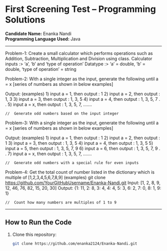 # First Screening Test – Programming Solutions

**Candidate Name:** Enanka Nandi  
**Programming Language Used:** Java  

---

Problem-1: Create a small calculator which performs operations such as Addition, Subtraction, Multiplication and Division using class.
  Calculator inputs :> ‘a’, ‘b’ and ‘type of operation’
  Datatype :> ‘a’ = double, ‘b’ = double, ‘type of operation’ = string
 
 
Problem-2: With a single integer as the input, generate the following until a = x [series of numbers as shown in below examples]
 
  Output: (examples)
    1) input a = 1, then output : 1
    2) input a = 2, then output : 1, 3
    3) input a = 3, then output : 1, 3, 5
    4) input a = 4, then output : 1, 3, 5, 7
    .
    .
    5) input a = x, then output : 1, 3, 5, 7, .......
    
    //  Generate odd numbers based on the input integer
 
Problem-3: With a single integer as the input, generate the following until a = x [series of numbers as shown in below examples]
 
  Output: (examples)
    1) input a = 1, then output : 1
    2) input a = 2, then output : 1
    3) input a = 3, then output : 1, 3, 5
    4) input a = 4, then output : 1, 3, 5
    5) input a = 5, then output : 1, 3, 5, 7, 9
    6) input a = 6, then output : 1, 3, 5, 7, 9
    .
    .
    7) input a = x, then output : 1, 3, 5, 7, .......
    
    //  Generate odd numbers with a special rule for even inputs
 
 
Problem-4: Get the total count of number listed in the dictionary which is multiple of [1,2,3,4,5,6,7,8,9]
  (examples)
   git clone https://github.com/YourGitHubUsername/Enanka-Nandi.git
   Input: [1, 2, 8, 9, 12, 46, 76, 82, 15, 20, 30]
   Output: 
    {1: 11, 2: 8, 3: 4, 4: 4, 5: 3, 6: 2, 7: 0, 8: 1, 9: 1}
    
    //  Count how many numbers are multiples of 1 to 9

---

## How to Run the Code
1. Clone this repository:
   ```bash
   git clone https://github.com/enanka2124/Enanka-Nandi.git
